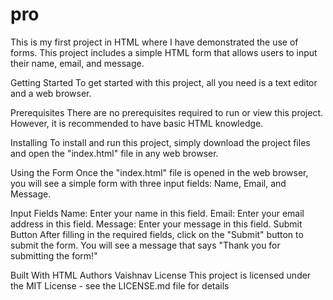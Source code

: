 # pro
This is my first project in HTML where I have demonstrated the use of forms. This project includes a simple HTML form that allows users to input their name, email, and message.

Getting Started
To get started with this project, all you need is a text editor and a web browser.

Prerequisites
There are no prerequisites required to run or view this project. However, it is recommended to have basic HTML knowledge.

Installing
To install and run this project, simply download the project files and open the "index.html" file in any web browser.

Using the Form
Once the "index.html" file is opened in the web browser, you will see a simple form with three input fields: Name, Email, and Message.

Input Fields
Name: Enter your name in this field.
Email: Enter your email address in this field.
Message: Enter your message in this field.
Submit Button
After filling in the required fields, click on the "Submit" button to submit the form. You will see a message that says "Thank you for submitting the form!"

Built With
HTML
Authors
Vaishnav 
License
This project is licensed under the MIT License - see the LICENSE.md file for details
